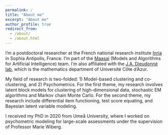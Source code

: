 ```yaml
---
permalink: /
title: "About me"
excerpt: "About me"
author_profile: true
redirect_from: 
  - /about/
  - /about.html
---
```


I’m a postdoctoral researcher at the French national research institute [Inria](https://inria.fr/en) in Sophia Antipolis, France. I’m part of the [Maasai](https://team.inria.fr/maasai/) (Models and Algorithms for Artificial Intelligence) team. I’m also affiliated with the [J.A. Dieudonné lab](https://math.unice.fr/laboratoire/pr%C3%A9sentation-du-laboratoire.html), which is the mathematics department of Université Côte d’Azur.

My field of research is two-folded: 1) Model-based clustering and co-clustering, and 2) Psychometrics. For the first theme, my research involves latent block models for clustering of high-dimensional data, stochastic EM algorithms and Markov chain Monte Carlo. For the second theme, my research include differential item functioning, test score equating, and Bayesian latent variable modeling. 

I received my PhD in 2020 from Umeå University, where I worked on psychometric modeling for large-scale assessments under the supervision of Professor Marie Wiberg.





